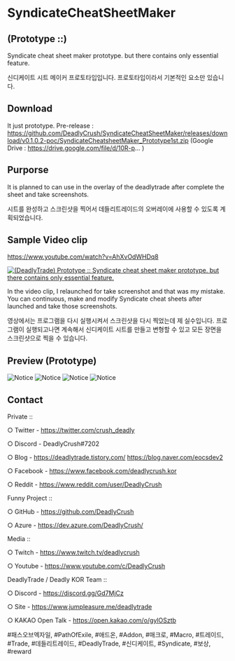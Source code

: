 # SyndicateCheatSheetMaker
## (Prototype ::)
Syndicate cheat sheet maker prototype. but there contains only essential feature.

신디케이트 시트 메이커 프로토타입입니다. 프로토타입이라서 기본적인 요소만 있습니다.
## Download
It just prototype.
Pre-release : https://github.com/DeadlyCrush/SyndicateCheatSheetMaker/releases/download/v0.1.0.2-poc/SyndicateCheatsheetMaker_Prototype1st.zip
(Google Drive : https://drive.google.com/file/d/10R-p...  )
## Purporse
It is planned to can use in the overlay of the deadlytrade after complete the sheet and take screenshots.

시트를 완성하고 스크린샷을 찍어서 데들리트레이드의 오버레이에 사용할 수 있도록 계획되었습니다.
## Sample Video clip

https://www.youtube.com/watch?v=AhXvOdWHDq8

[![(DeadlyTrade) Prototype :: Syndicate cheat sheet maker prototype. but there contains only essential feature.](https://media.discordapp.net/attachments/672712476017557512/749821201366384640/unknown.png)](https://www.youtube.com/watch?v=AhXvOdWHDq8 "(DeadlyTrade) Prototype :: Syndicate cheat sheet maker prototype. but there contains only essential feature.")

In the video clip, I relaunched for take screenshot and that was my mistake.
You can continuous, make and modify Syndicate cheat sheets after launched and take those screenshots.

영상에서는 프로그램을 다시 실행시켜서 스크린샷을 다시 찍었는데 제 실수입니다.
프로그램이 실행되고나면 계속해서 신디케이트 시트를 만들고 변형할 수 있고 모든 장면을 스크린샷으로 찍을 수 있습니다.

## Preview (Prototype)
![Notice](https://postfiles.pstatic.net/MjAyMDA4MzFfNzIg/MDAxNTk4ODAyNDQ0MTc0.WJimUK2Km3LkZuQ1t6o47xhcLduVzp2KuhzGBHOiV8Mg.PLyGM_R1Mw-5ogjuM-fZgeCQZ4tjCLxgPDVYM57wBrog.PNG.eocsdev2/POS_ExpanationPanel.png?type=w773)
![Notice](https://postfiles.pstatic.net/MjAyMDA4MzFfMjQ1/MDAxNTk4ODAyNDQ0MDA2.lL0Ud3K1fXbWeshiq4KFAUFHeyWl9pBOFm11XB2TW34g.Ij4CusKtmJ_-BbFFMu3_Ez-d7J3uMtcVrgyiDrJWD38g.PNG.eocsdev2/PathOfSyndicate_2020.08.31_001016.png?type=w773)
![Notice](https://postfiles.pstatic.net/MjAyMDA4MzFfMjMg/MDAxNTk4ODAyNDQ0MTAy.93f0Bub7nZNUuK8j_U2HxUVkpaEb_YV-wtgrxnWnhVUg.yMUFLxdlfKryAjaAGzZ9mlQbJLCmv93ttMbll-U_j_Mg.PNG.eocsdev2/PathOfSyndicate_2020.08.31_001112.png?type=w773)
![Notice](https://postfiles.pstatic.net/MjAyMDA4MzFfMzIg/MDAxNTk4ODAyNDQ0MDIx.yKiywz_-JbM7z5ai0VS9eC0nhdYkK0_uCG4iy3D8vmQg.X9B-3xUAlJhUMeZUhthZFd4bH-fQH57Uvi9Fv9SzeH0g.PNG.eocsdev2/POS_Backside.png?type=w773)

## Contact

Private ::

○ Twitter - https://twitter.com/crush_deadly 

○ Discord - DeadlyCrush#7202 

○ Blog - https://deadlytrade.tistory.com/ https://blog.naver.com/eocsdev2  

○ Facebook - https://www.facebook.com/deadlycrush.kor 

○ Reddit - https://www.reddit.com/user/DeadlyCrush  

Funny Project :: 

○ GitHub - https://github.com/DeadlyCrush 

○ Azure - https://dev.azure.com/DeadlyCrush/  

Media :: 

○ Twitch - https://www.twitch.tv/deadlycrush 

○ Youtube - https://www.youtube.com/c/DeadlyCrush  

DeadlyTrade / Deadly KOR Team :: 

○ Discord - https://discord.gg/Gd7MjCz 

○ Site - https://www.jumpleasure.me/deadlytrade 

○ KAKAO Open Talk - https://open.kakao.com/o/gylOSztb  

#패스오브엑자일, #PathOfExile, #애드온, #Addon, #매크로, #Macro, #트레이드, #Trade, #데들리트레이드, #DeadlyTrade, #신디케이트, #Syndicate, #보상, #reward

